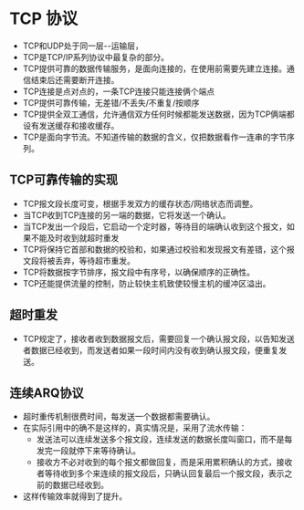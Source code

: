 # TCP 协议

- TCP和UDP处于同一层--运输层，
- TCP是TCP/IP系列协议中最复杂的部分。
- TCP提供可靠的数据传输服务，是面向连接的，在使用前需要先建立连接。通信结束后还需要断开连接。
- TCP连接是点对点的，一条TCP连接只能连接俩个端点
- TCP提供可靠传输，无差错/不丢失/不重复/按顺序
- TCP提供全双工通信，允许通信双方任何时候都能发送数据，因为TCP俩端都设有发送缓存和接收缓存。
- TCP是面向字节流。不知道传输的数据的含义，仅把数据看作一连串的字节序列。

## TCP可靠传输的实现
- TCP报文段长度可变，根据手发双方的缓存状态/网络状态而调整。
- 当TCP收到TCP连接的另一端的数据，它将发送一个确认。
- 当TCP发出一个段后，它启动一个定时器，等待目的端确认收到这个报文，如果不能及时收到就超时重发
- TCP将保持它首部和数据的校验和，如果通过校验和发现报文有差错，这个报文段将被丢弃，等待超市重发。
- TCP将数据按字节排序，报文段中有序号，以确保顺序的正确性。
- TCP还能提供流量的控制，防止较快主机致使较慢主机的缓冲区溢出。

## 超时重发
- TCP规定了，接收者收到数据报文后，需要回复一个确认报文段，以告知发送者数据已经收到，而发送者如果一段时间内没有收到确认报文段，便重复发送。

## 连续ARQ协议
- 超时重传机制很费时间，每发送一个数据都需要确认。
- 在实际引用中的确不是这样的，真实情况是，采用了流水传输：
	- 发送法可以连续发送多个报文段，连续发送的数据长度叫窗口，而不是每发完一段就停下来等待确认。
	- 接收方不必对收到的每个报文都做回复，而是采用累积确认的方式，接收者等待收到多个来连续的报文段后，只确认回复最后一个报文段，表示之前的数据已经收到。
- 这样传输效率就得到了提升。

